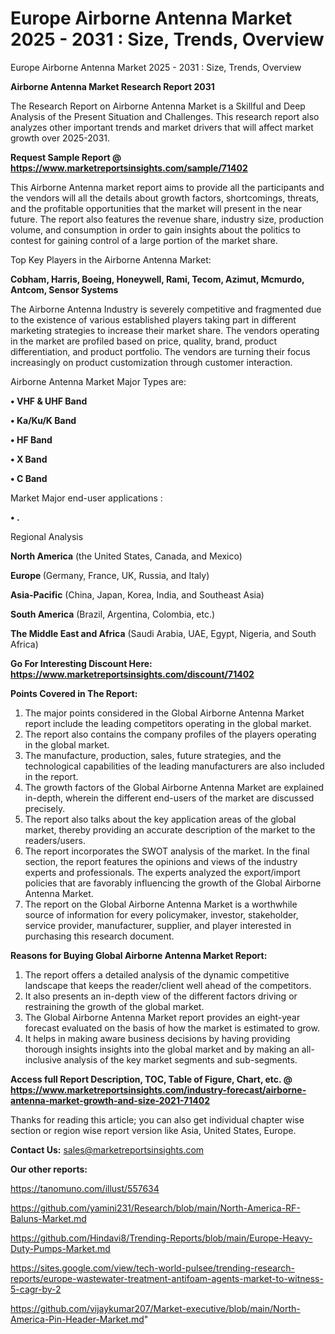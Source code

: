 # Europe Airborne Antenna Market 2025 - 2031 : Size, Trends, Overview
 Europe Airborne Antenna Market 2025 - 2031 : Size, Trends, Overview

<strong>Airborne Antenna Market Research Report 2031</strong>

The Research Report on Airborne Antenna Market is a Skillful and Deep Analysis of the Present Situation and Challenges. This research report also analyzes other important trends and market drivers that will affect market growth over 2025-2031.

<strong>Request Sample Report @ <a href=https://www.marketreportsinsights.com/sample/71402>https://www.marketreportsinsights.com/sample/71402</a></strong>

This Airborne Antenna market report aims to provide all the participants and the vendors will all the details about growth factors, shortcomings, threats, and the profitable opportunities that the market will present in the near future. The report also features the revenue share, industry size, production volume, and consumption in order to gain insights about the politics to contest for gaining control of a large portion of the market share.

Top Key Players in the Airborne Antenna Market:

<strong>Cobham, Harris, Boeing, Honeywell, Rami, Tecom, Azimut, Mcmurdo, Antcom, Sensor Systems</strong>

The Airborne Antenna Industry is severely competitive and fragmented due to the existence of various established players taking part in different marketing strategies to increase their market share. The vendors operating in the market are profiled based on price, quality, brand, product differentiation, and product portfolio. The vendors are turning their focus increasingly on product customization through customer interaction.

Airborne Antenna Market Major Types are:

<strong>• VHF & UHF Band

• Ka/Ku/K Band

• HF Band

• X Band

• C Band</strong>

Market Major end-user applications :

<strong>• .</strong>

Regional Analysis

</u><strong><b>North America</b></strong> (the United States, Canada, and Mexico)

<strong><b>Europe </b></strong>(Germany, France, UK, Russia, and Italy)

<strong><b>Asia-Pacific</b></strong> (China, Japan, Korea, India, and Southeast Asia)

<strong><b>South America</b></strong> (Brazil, Argentina, Colombia, etc.)

<strong><b>The Middle East and Africa</b></strong> (Saudi Arabia, UAE, Egypt, Nigeria, and South Africa)

<strong>Go For Interesting Discount Here: <a href=https://www.marketreportsinsights.com/discount/71402>https://www.marketreportsinsights.com/discount/71402</a></strong>

<strong>Points Covered in The Report:</strong>
<ol>
  <li>The major points considered in the Global Airborne Antenna Market report include the leading competitors operating in the global market.</li>
  <li>The report also contains the company profiles of the players operating in the global market.</li>
  <li>The manufacture, production, sales, future strategies, and the technological capabilities of the leading manufacturers are also included in the report.</li>
  <li>The growth factors of the Global Airborne Antenna Market are explained in-depth, wherein the different end-users of the market are discussed precisely.</li>
  <li>The report also talks about the key application areas of the global market, thereby providing an accurate description of the market to the readers/users.</li>
  <li>The report incorporates the SWOT analysis of the market. In the final section, the report features the opinions and views of the industry experts and professionals. The experts analyzed the export/import policies that are favorably influencing the growth of the Global Airborne Antenna Market.</li>
  <li>The report on the Global Airborne Antenna Market is a worthwhile source of information for every policymaker, investor, stakeholder, service provider, manufacturer, supplier, and player interested in purchasing this research document.</li>
</ol>
<strong>Reasons for Buying Global Airborne Antenna Market Report:</strong>

<ol>
  <li>The report offers a detailed analysis of the dynamic competitive landscape that keeps the reader/client well ahead of the competitors.</li>
  <li>It also presents an in-depth view of the different factors driving or restraining the growth of the global market.</li>
  <li>The Global Airborne Antenna Market report provides an eight-year forecast evaluated on the basis of how the market is estimated to grow.</li>
  <li>It helps in making aware business decisions by having providing thorough insights insights into the global market and by making an all-inclusive analysis of the key market segments and sub-segments.</li>
</ol>
<strong>Access full Report Description, TOC, Table of Figure, Chart, etc. @ <a href=https://www.marketreportsinsights.com/industry-forecast/airborne-antenna-market-growth-and-size-2021-71402>https://www.marketreportsinsights.com/industry-forecast/airborne-antenna-market-growth-and-size-2021-71402</a></strong>


Thanks for reading this article; you can also get individual chapter wise section or region wise report version like Asia, United States, Europe.

<strong>Contact Us:</strong>
sales@marketreportsinsights.com

<strong>Our other reports:</strong>

<a href=https://tanomuno.com/illust/557634>https://tanomuno.com/illust/557634</a>

<a href=https://github.com/yamini231/Research/blob/main/North-America-RF-Baluns-Market.md>https://github.com/yamini231/Research/blob/main/North-America-RF-Baluns-Market.md</a>

<a href=https://github.com/Hindavi8/Trending-Reports/blob/main/Europe-Heavy-Duty-Pumps-Market.md>https://github.com/Hindavi8/Trending-Reports/blob/main/Europe-Heavy-Duty-Pumps-Market.md</a>

<a href=https://sites.google.com/view/tech-world-pulsee/trending-research-reports/europe-wastewater-treatment-antifoam-agents-market-to-witness-5-cagr-by-2>https://sites.google.com/view/tech-world-pulsee/trending-research-reports/europe-wastewater-treatment-antifoam-agents-market-to-witness-5-cagr-by-2</a>

<a href=https://github.com/vijaykumar207/Market-executive/blob/main/North-America-Pin-Header-Market.md>https://github.com/vijaykumar207/Market-executive/blob/main/North-America-Pin-Header-Market.md</a>"
